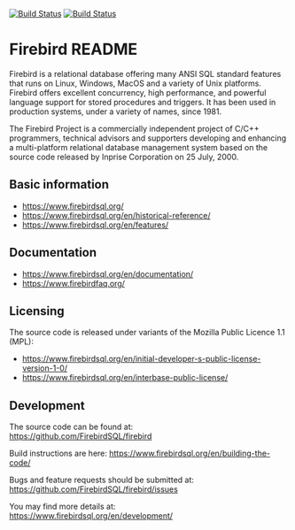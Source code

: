 [![Build Status](https://travis-ci.com/FirebirdSQL/firebird.svg?branch=master)](https://travis-ci.com/FirebirdSQL/firebird)
[![Build Status](https://ci.appveyor.com/api/projects/status/github/FirebirdSQL/firebird?branch=master&svg=true)](https://ci.appveyor.com/project/FirebirdSQL/firebird)

# Firebird README

Firebird is a relational database offering many ANSI SQL standard features that runs on Linux, Windows, MacOS and a variety of Unix platforms. Firebird offers excellent concurrency, high performance, and powerful language support for stored procedures and triggers. It has been used in production systems, under a variety of names, since 1981.

The Firebird Project is a commercially independent project of C/C++ programmers, technical advisors and supporters developing and enhancing a multi-platform relational database management system based on the source code released by Inprise Corporation on 25 July, 2000.

## Basic information

* https://www.firebirdsql.org/
* https://www.firebirdsql.org/en/historical-reference/
* https://www.firebirdsql.org/en/features/

## Documentation

* https://www.firebirdsql.org/en/documentation/
* https://www.firebirdfaq.org/

## Licensing

The source code is released under variants of the Mozilla Public Licence 1.1 (MPL):

* https://www.firebirdsql.org/en/initial-developer-s-public-license-version-1-0/
* https://www.firebirdsql.org/en/interbase-public-license/

## Development

The source code can be found at:  
https://github.com/FirebirdSQL/firebird

Build instructions are here:
https://www.firebirdsql.org/en/building-the-code/

Bugs and feature requests should be submitted at:  
https://github.com/FirebirdSQL/firebird/issues

You may find more details at:  
https://www.firebirdsql.org/en/development/
